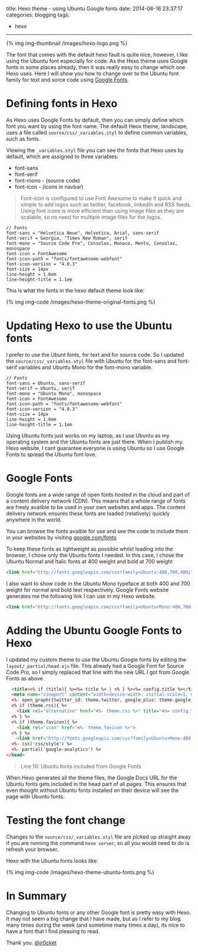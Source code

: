 title: Hexo theme - using Ubuntu Google fonts
date: 2014-06-16 23:37:17
categories: blogging
tags:
- hexo
---

{% img img-thumbnail /images/hexo-logo.png %}

The font that comes with the default hexo fault is quite nice, however, I like using the Ubuntu font especially for code.  As the Hexo theme uses Google fonts in some places already, then it was really easy to change which one Hexo uses.  Here I will show you how to change over to the Ubuntu font family for text and sorce code using [Google Fonts](http://www.google.com/fonts).

<!--  more -->

# Defining fonts in Hexo

As Hexo uses Google Fonts by default, then you can simply define which font you want by using the font name.  The default Heox theme, landscape, uses a file called `source/css/_variables.styl` to define common variables, such as fonts.  

Viewing the `_variables.styl` file you can see the fonts that Hexo uses by default, which are assigned to three variables:

* font-sans
* font-serif
* font-mono - (source code) 
* font-icon - (icons in navbar) 

>Font-icon is configured to use Font Awesome to make it quick and simple to add logos such as twitter, facebook, linkedIn and RSS feeds.  Using font icons is more efficient than using image files as they are scalable, so no need for multiple image files for the logos.

``` source/css/_variables.styl
// Fonts
font-sans = "Helvetica Neue", Helvetica, Arial, sans-serif
font-serif = Georgia, "Times New Roman", serif
font-mono = "Source Code Pro", Consolas, Monaco, Menlo, Consolas, monospace
font-icon = FontAwesome
font-icon-path = "fonts/fontawesome-webfont"
font-icon-version = "4.0.3"
font-size = 14px
line-height = 1.6em
line-height-title = 1.1em
```

This is what the fonts in the hexo default theme look like: 

{% img img-code /images/hexo-theme-original-fonts.png %} 

# Updating Hexo to use the Ubuntu fonts 

I prefer to use the Ubunt fonts, for text and for source code.  So I updated the `source/css/_variables.styl` file with Ubuntu for the font-sans and font-serif variables and Ubuntu Mono for the font-mono variable.

``` source/css/_variables.styl
// Fonts
font-sans = Ubuntu, sans-serif
font-serif = Ubuntu, serif
font-mono = "Ubuntu Mono", monospace
font-icon = FontAwesome
font-icon-path = "fonts/fontawesome-webfont"
font-icon-version = "4.0.3"
font-size = 14px
line-height = 1.6em
line-height-title = 1.1em
```

Using Ubuntu fonts just works on my laptop, as I use Ubuntu as my operating system and the Ubuntu fonts are just there.  When I publish my Hexo website, I cant guarantee everyone is using Ubuntu so I use Google Fonts to spread the Ubuntu font love.

# Google Fonts 

Google fonts are a wide range of open fonts hosted in the cloud and part of a content delivery network (CDN).  This means that a whole range of fonts are freely availble to be used in your own websites and apps.  The content delivery network ensures these fonts are loaded (relatively) quickly anywhere in the world. 

You can browse the fonts avaible for use and see the code to include them in your websites by visiting [google.com/fonts](http://www.google.com/fonts)

To keep these fonts as lightweight as possible whilst loading into the browser, I chose only the Ubuntu fonts I needed.  In this case, I chose the Ubuntu Normal and Italic fonts at 400 weight and bold at 700 weight 

``` html 
<link href="http://fonts.googleapis.com/css?family=Ubuntu:400,700,400italic" rel="stylesheet" type="text/css">
```

I also want to show code in the Ubuntu Mono typeface at both 400 and 700 weight for normal and bold text respectively.  Google Fonts website generates me the following link I can use in my Hexo website.

``` html 
<link href="http://fonts.googleapis.com/css?family=Ubuntu+Mono:400,700|Ubuntu:400,700,400italic" rel="stylesheet" type="text/css">
```

# Adding the Ubuntu Google Fonts to Hexo

I updated my custom theme to use the Ubuntu Google fonts by editing the `layout/_partial/head.ejs` file.  This already had a Google Font for Source Code Pro, so I simply replaced that line with the new URL I got from Google Fonts as above.

``` html layout/_partial/head.ejs
  <title><% if (title){ %><%= title %> | <% } %><%= config.title %></title>
  <meta name="viewport" content="width=device-width, initial-scale=1, maximum-scale=1">
  <%- open_graph({twitter_id: theme.twitter, google_plus: theme.google_plus, fb_admins: theme.fb_admins, fb_app_id: theme.fb_app_id}) %>
  <% if (theme.rss){ %>
    <link rel="alternative" href="<%- theme.rss %>" title="<%= config.title %>" type="application/atom+xml">
  <% } %>
  <% if (theme.favicon){ %>
    <link rel="icon" href="<%- theme.favicon %>">
  <% } %>
    <link href="http://fonts.googleapis.com/css?family=Ubuntu+Mono:400,700|Ubuntu:400,700,400italic" rel="stylesheet" type="text/css">
  <%- css('css/style') %>
  <%- partial('google-analytics') %>
</head>
```

> Line 10: Ubuntu fonts included from Google Fonts

When Hexo generates all the theme files, the Google Docs URL for the Ubuntu fonts gets included in the head part of all pages.  This ensures that even thought without Ubuntu fonts installed on their device will see the page with Ubuntu fonts.


# Testing the font change

Changes to the `source/css/_variables.styl` file are picked up straight away if you are running the command `hexo server`, so all you would need to do is refresh your browser.


Hexo with the Ubuntu fonts looks like:

{% img img-code /images/hexo-theme-ubuntu-fonts.png %}

# In Summary

Changing to Ubuntu fonts or any other Google font is pretty easy with Hexo.  It may not seem a big change that I have made, but as I refer to my blog many times during the week (and sometime many times a day), its nice to have a font that I find pleasing to read.

Thank you.
[@jr0cket](https://twitter.com/jr0cket)
